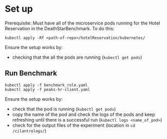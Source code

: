 # Set up #

Prerequisite:
Must have all of the microservice pods running for the Hotel Reservation in the DeathStarBenchmark.
To do this:

```
kubectl apply -Rf <path-of-repo>/hotelReservation/kubernetes/
```
Ensure the setup works by:
* checking that the all the pods are running (``` kubectl get pods ```)

## Run Benchmark ##
```
kubectl apply -f benchmark_role.yaml 
kubectl apply -f peaks-hr-client.yaml
```
Ensure the setup works by:
* check that the pod is running (``` kubectl get pods ```) 
* copy the name of the pod and check the logs of the pods and keep refreshing until there is a successful run (``` kubectl logs <name_of_pod> ```)
* check for the output files of the experiment (location in ``` cd /cilantrologs/ ```)

